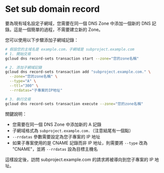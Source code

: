 # Set sub domain record

要為現有域名設定子網域，您需要在同一個 DNS Zone 中添加一個新的 DNS 記錄。這是一個簡單的過程，不需要建立新的 Zone。

您可以使用以下步驟添加子網域記錄：

```bash
# 假設您的主域名是 example.com，子網域是 subproject.example.com
# 1. 開始交易
gcloud dns record-sets transaction start --zone="您的zone名稱"

# 2. 添加子網域記錄
gcloud dns record-sets transaction add "subproject.example.com." \
  --zone="您的zone名稱" \
  --type="A" \
  --ttl="300" \
  --rrdatas="子專案的IP地址"

# 3. 執行交易
gcloud dns record-sets transaction execute --zone="您的zone名稱"
```

關鍵說明：
- 您需要在同一個 DNS Zone 中添加新的 A 記錄
- 子網域格式為 `subproject.example.com.`（注意結尾有一個點）
- `--rrdatas` 參數需要設定為您子專案的 IP 地址
- 如果子專案使用的是 CNAME 記錄而非 IP 地址，則需要將 `--type` 改為 "CNAME"，並將 `--rrdatas` 設為目標主機名

這樣設定後，訪問 subproject.example.com 的請求將被導向到您子專案的 IP 地址。

